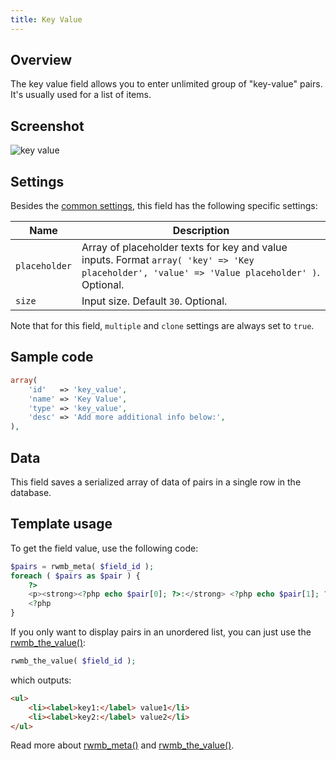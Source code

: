 ```yaml
---
title: Key Value
---
```


## Overview

The key value field allows you to enter unlimited group of "key-value" pairs. It's usually used for a list of items.

## Screenshot

![key value](https://i.imgur.com/yA7rRDR.png)

## Settings

Besides the [common settings](/creating-fields-with-code/#field-settings), this field has the following specific settings:

Name | Description
--- | ---
`placeholder` | Array of placeholder texts for key and value inputs. Format `array( 'key' => 'Key placeholder', 'value' => 'Value placeholder' )`. Optional.
`size` | Input size. Default `30`. Optional.

Note that for this field, `multiple` and `clone` settings are always set to `true`.

## Sample code

```php
array(
    'id'   => 'key_value',
    'name' => 'Key Value',
    'type' => 'key_value',
    'desc' => 'Add more additional info below:',
),
```

## Data

This field saves a serialized array of data of pairs in a single row in the database.

## Template usage

To get the field value, use the following code:

```php
$pairs = rwmb_meta( $field_id );
foreach ( $pairs as $pair ) {
    ?>
    <p><strong><?php echo $pair[0]; ?>:</strong> <?php echo $pair[1]; ?></p>
    <?php
}
```

If you only want to display pairs in an unordered list, you can just use the [rwmb_the_value()](/rwmb-the-value/):

```php
rwmb_the_value( $field_id );
```

which outputs:

```html
<ul>
    <li><label>key1:</label> value1</li>
    <li><label>key2:</label> value2</li>
</ul>
```

Read more about [rwmb_meta()](/rwmb-meta/) and [rwmb_the_value()](/rwmb-the-value/).

